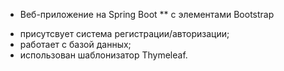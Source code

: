 * Веб-приложение на Spring Boot 
** с элементами Bootstrap

- присутсвует система регистрации/авторизации;
- работает с базой данных;
- использован шаблонизатор Thymeleaf.